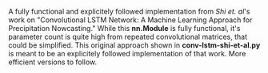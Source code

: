 A fully functional and explicitely followed implementation from <i>Shi et. al</i>'s work on "Convolutional LSTM Network: A Machine Learning Approach for Precipitation Nowcasting." 
While this **nn.Module** is fully functional, it's parameter count is quite high from repeated convolutional matrices, that could be simplified. This original approach shown in **conv-lstm-shi-et-al.py** is meant to be an explicitely followed implementation of that work. 
More efficient versions to follow.
